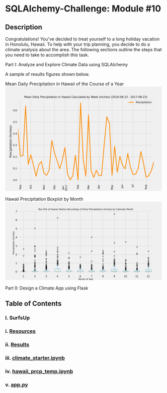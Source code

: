 # SQLAlchemy-Challenge: Module #10

## Description

Congratulations! You've decided to treat yourself to a long holiday vacation in Honolulu, Hawaii. To help with your trip planning, you decide to do a climate analysis about the area. The following sections outline the steps that you need to take to accomplish this task.

Part I: Analyze and Explore Climate Data using SQLAlchemy

A sample of results figures shown below.

Mean Daily Precipitation in Hawaii of the Course of a Year
![alt](https://github.com/ethanwright96/sqlalchemy-challenge/blob/main/SurfsUp/Results/mean_daily_precipitation_plot.png)

Hawaii Precipitation Boxplot by Month
![alt](https://github.com/ethanwright96/sqlalchemy-challenge/blob/main/SurfsUp/Results/monthly_precipitation_boxplot.png)

Part II: Design a Climate App using Flask

## Table of Contents

### I. SurfsUp
###   i. [Resources](https://github.com/ethanwright96/sqlalchemy-challenge/tree/main/SurfsUp/Resources)
###   ii. [Results](https://github.com/ethanwright96/sqlalchemy-challenge/tree/main/SurfsUp/Results)
###   iii. [climate_starter.ipynb](https://github.com/ethanwright96/sqlalchemy-challenge/blob/main/SurfsUp/climate_starter.ipynb)
###   iv. [hawaii_prcp_temp.ipynb](https://github.com/ethanwright96/sqlalchemy-challenge/blob/main/SurfsUp/hawaii_prcp_temp.ipynb)
###   v. [app.py](https://github.com/ethanwright96/sqlalchemy-challenge/blob/main/SurfsUp/app.py)
